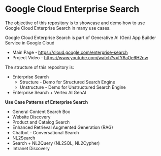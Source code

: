 # Google Cloud Enterprise Search
The objective of this repository is to showcase and demo how to use Google Cloud Enterprise Search in many use cases.

Google Cloud Enterprise Search is part of Generative AI (Gen) App Builder Service in Google Cloud

* Main Page - https://cloud.google.com/enterprise-search
* Project Video - https://www.youtube.com/watch?v=fY8aOe6H2nw

The structure of this repository is:
* Enterprise Search
    * Structure - Demo for Structured Search Engine
    * Unstructure - Demo for Unstructured Search Engine
* Enterprise Search + Vertex AI GenAI

**Use Case Patterns of Enterprise Search**
* General Content Search Box
* Website Discovery
* Product and Catalog Search
* Enhanced Retrieval Augmented Generation (RAG)
* Chatbot - Conversational Search
* NL2Search
* Search + NL2Query (NL2SQL, NL2Cypher)
* Intranet Discovery